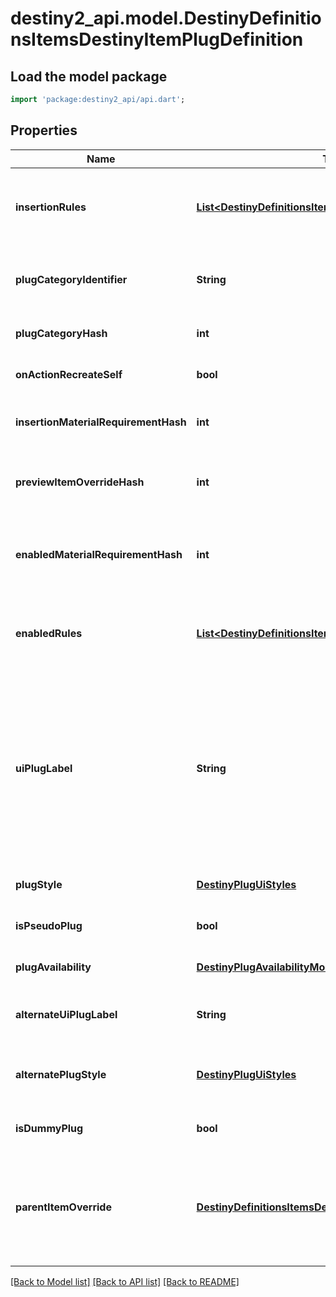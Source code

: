 # destiny2_api.model.DestinyDefinitionsItemsDestinyItemPlugDefinition

## Load the model package
```dart
import 'package:destiny2_api/api.dart';
```

## Properties
Name | Type | Description | Notes
------------ | ------------- | ------------- | -------------
**insertionRules** | [**List&lt;DestinyDefinitionsItemsDestinyPlugRuleDefinition&gt;**](DestinyDefinitionsItemsDestinyPlugRuleDefinition.md) | The rules around when this plug can be inserted into a socket, aside from the socket&#39;s individual restrictions.  The live data DestinyItemPlugComponent.insertFailIndexes will be an index into this array, so you can pull out the failure strings appropriate for the user. | [optional] [default to []]
**plugCategoryIdentifier** | **String** | The string identifier for the plug&#39;s category. Use the socket&#39;s DestinySocketTypeDefinition.plugWhitelist to determine whether this plug can be inserted into the socket. | [optional] [default to null]
**plugCategoryHash** | **int** | The hash for the plugCategoryIdentifier. You can use this instead if you wish: I put both in the definition for debugging purposes. | [optional] [default to null]
**onActionRecreateSelf** | **bool** | If you successfully socket the item, this will determine whether or not you get \&quot;refunded\&quot; on the plug. | [optional] [default to null]
**insertionMaterialRequirementHash** | **int** | If inserting this plug requires materials, this is the hash identifier for looking up the DestinyMaterialRequirementSetDefinition for those requirements. | [optional] [default to null]
**previewItemOverrideHash** | **int** | In the game, if you&#39;re inspecting a plug item directly, this will be the item shown with the plug attached. Look up the DestinyInventoryItemDefinition for this hash for the item. | [optional] [default to null]
**enabledMaterialRequirementHash** | **int** | It&#39;s not enough for the plug to be inserted. It has to be enabled as well. For it to be enabled, it may require materials. This is the hash identifier for the DestinyMaterialRequirementSetDefinition for those requirements, if there is one. | [optional] [default to null]
**enabledRules** | [**List&lt;DestinyDefinitionsItemsDestinyPlugRuleDefinition&gt;**](DestinyDefinitionsItemsDestinyPlugRuleDefinition.md) | The rules around whether the plug, once inserted, is enabled and providing its benefits.  The live data DestinyItemPlugComponent.enableFailIndexes will be an index into this array, so you can pull out the failure strings appropriate for the user. | [optional] [default to []]
**uiPlugLabel** | **String** | Plugs can have arbitrary, UI-defined identifiers that the UI designers use to determine the style applied to plugs. Unfortunately, we have neither a definitive list of these labels nor advance warning of when new labels might be applied or how that relates to how they get rendered. If you want to, you can refer to known labels to change your own styles: but know that new ones can be created arbitrarily, and we have no way of associating the labels with any specific UI style guidance... you&#39;ll have to piece that together on your end. Or do what we do, and just show plugs more generically, without specialized styles. | [optional] [default to null]
**plugStyle** | [**DestinyPlugUiStyles**](DestinyPlugUiStyles.md) |  | [optional] [default to null]
**isPseudoPlug** | **bool** | If TRUE, the plug doesn&#39;t actually convey any benefit: it only exists to show information in the UI. | [optional] [default to null]
**plugAvailability** | [**DestinyPlugAvailabilityMode**](DestinyPlugAvailabilityMode.md) | Indicates the rules about when this plug can be used. See the PlugAvailabilityMode enumeration for more information! | [optional] [default to null]
**alternateUiPlugLabel** | **String** | If the plug meets certain state requirements, it may have an alternative label applied to it. This is the alternative label that will be applied in such a situation. | [optional] [default to null]
**alternatePlugStyle** | [**DestinyPlugUiStyles**](DestinyPlugUiStyles.md) | The alternate plug of the plug: only applies when the item is in states that only the server can know about and control, unfortunately. See AlternateUiPlugLabel for the related label info. | [optional] [default to null]
**isDummyPlug** | **bool** | If TRUE, this plug is used for UI display purposes only, and doesn&#39;t have any interesting effects of its own. | [optional] [default to null]
**parentItemOverride** | [**DestinyDefinitionsItemsDestinyParentItemOverride**](DestinyDefinitionsItemsDestinyParentItemOverride.md) | Do you ever get the feeling that a system has become so overburdened by edge cases that it probably should have become some other system entirely? So do I!  In totally unrelated news, Plugs can now override properties of their parent items. This is some of the relevant definition data for those overrides.  If this is populated, it will have the override data to be applied when this plug is applied to an item. | [optional] [default to null]

[[Back to Model list]](../README.md#documentation-for-models) [[Back to API list]](../README.md#documentation-for-api-endpoints) [[Back to README]](../README.md)


